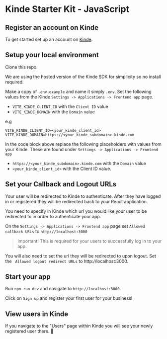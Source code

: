 # Kinde Starter Kit - JavaScript

## Register an account on Kinde

To get started set up an account on [Kinde](https://app.kinde.com/register).

## Setup your local environment

Clone this repo.

We are using the hosted version of the Kinde SDK for simplicity so no install required.

Make a copy of `.env.example` and name it simply `.env`. Set the following values from the Kinde `Settings -> Applications -> Frontend app` page.

- `VITE_KINDE_CLIENT_ID` with the `Client ID` value
- `VITE_KINDE_DOMAIN` with the `Domain` value

e.g

```
VITE_KINDE_CLIENT_ID=<your_kinde_client_id>
VITE_KINDE_DOMAIN=https://<your_kinde_subdomain>.kinde.com
```

In the code block above replace the following placeholders with values from your Kinde. These are found under `Settings -> Applications -> Frontend app`

- `https://<your_kinde_subdomain>.kinde.com` with the `Domain` value
- `<your_kinde_client_id>` with the Client ID value.

## Set your Callback and Logout URLs

Your user will be redirected to Kinde to authenticate. After they have logged in or registered they will be redirected back to your React application.

You need to specify in Kinde which url you would like your user to be redirected to in order to authenticate your app.

On the `Settings -> Applications -> Frontend app` page set `Allowed callback URLs` to `http://localhost:3000`

> Important! This is required for your users to successfully log in to your app.

You will also need to set the url they will be redirected to upon logout. Set the ` Allowed logout redirect URLs` to http://localhost:3000.

## Start your app

Run `npm run dev` and navigate to `http://localhost:3000`.

Click on `Sign up` and register your first user for your business!

## View users in Kinde

If you navigate to the "Users" page within Kinde you will see your newly registered user there. 🚀

